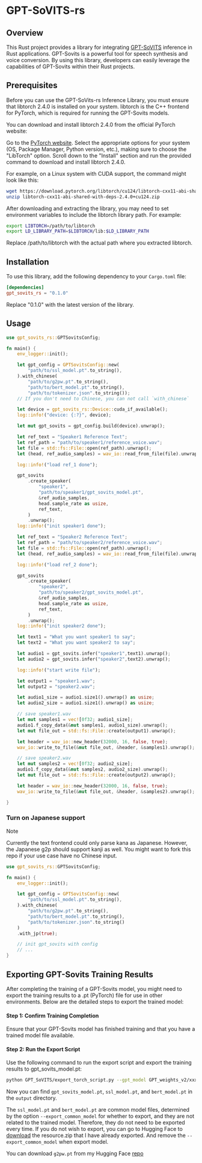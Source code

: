 # GPT-SoVITS-rs

## Overview
This Rust project provides a library for integrating [GPT-SoVITS](https://github.com/RVC-Boss/GPT-SoVITS) inference in Rust applications.  GPT-Sovits is a powerful tool for speech synthesis and voice conversion.  By using this library, developers can easily leverage the capabilities of GPT-Sovits within their Rust projects.

## Prerequisites
Before you can use the GPT-SoVits-rs Inference Library, you must ensure that libtorch 2.4.0 is installed on your system. libtorch is the C++ frontend for PyTorch, which is required for running the GPT-Sovits models.

You can download and install libtorch 2.4.0 from the official PyTorch website:

Go to the [PyTorch website](https://pytorch.org/).
Select the appropriate options for your system (OS, Package Manager, Python version, etc.), making sure to choose the "LibTorch" option.
Scroll down to the "Install" section and run the provided command to download and install libtorch 2.4.0.

For example, on a Linux system with CUDA support, the command might look like this:

```bash
wget https://download.pytorch.org/libtorch/cu124/libtorch-cxx11-abi-shared-with-deps-2.4.0%2Bcu124.zip
unzip libtorch-cxx11-abi-shared-with-deps-2.4.0+cu124.zip
```

After downloading and extracting the library, you may need to set environment variables to include the libtorch library path. For example:
```bash
export LIBTORCH=/path/to/libtorch
export LD_LIBRARY_PATH=$LIBTORCH/lib:$LD_LIBRARY_PATH
```
Replace /path/to/libtorch with the actual path where you extracted libtorch.

## Installation
To use this library, add the following dependency to your `Cargo.toml` file:
```toml
[dependencies]
gpt_sovits_rs = "0.1.0"
```
Replace "0.1.0" with the latest version of the library.

## Usage

```rust
use gpt_sovits_rs::GPTSovitsConfig;

fn main() {
    env_logger::init();

    let gpt_config = GPTSovitsConfig::new(
        "path/to/ssl_model.pt".to_string(),
    ).with_chinese(
        "path/to/g2pw.pt".to_string(),
        "path/to/bert_model.pt".to_string(), 
        "path/to/tokenizer.json".to_string());
    // If you don't need to Chinese, you can not call `with_chinese`

    let device = gpt_sovits_rs::Device::cuda_if_available();
    log::info!("device: {:?}", device);

    let mut gpt_sovits = gpt_config.build(device).unwrap();

    let ref_text = "Speaker1 Reference Text";
    let ref_path = "path/to/speaker1/reference_voice.wav";
    let file = std::fs::File::open(ref_path).unwrap();
    let (head, ref_audio_samples) = wav_io::read_from_file(file).unwrap();

    log::info!("load ref_1 done");

    gpt_sovits
        .create_speaker(
            "speaker1",
            "path/to/speaker1/gpt_sovits_model.pt",
            &ref_audio_samples,
            head.sample_rate as usize,
            ref_text,
        )
        .unwrap();
    log::info!("init speaker1 done");

    let ref_text = "Speaker2 Reference Text";
    let ref_path = "path/to/speaker2/reference_voice.wav";
    let file = std::fs::File::open(ref_path).unwrap();
    let (head, ref_audio_samples) = wav_io::read_from_file(file).unwrap();

    log::info!("load ref_2 done");

    gpt_sovits
        .create_speaker(
            "speaker2",
            "path/to/speaker2/gpt_sovits_model.pt",
            &ref_audio_samples,
            head.sample_rate as usize,
            ref_text,
        )
        .unwrap();
    log::info!("init speaker2 done");

    let text1 = "What you want speaker1 to say";
    let text2 = "What you want speaker2 to say";

    let audio1 = gpt_sovits.infer("speaker1",text1).unwrap();
    let audio2 = gpt_sovits.infer("speaker2",text2).unwrap();

    log::info!("start write file");

    let output1 = "speaker1.wav";
    let output2 = "speaker2.wav";

    let audio1_size = audio1.size1().unwrap() as usize;
    let audio2_size = audio1.size1().unwrap() as usize;

    // save speaker1.wav
    let mut samples1 = vec![0f32; audio1_size];
    audio1.f_copy_data(&mut samples1, audio1_size).unwrap();
    let mut file_out = std::fs::File::create(output1).unwrap();

    let header = wav_io::new_header(32000, 16, false, true);
    wav_io::write_to_file(&mut file_out, &header, &samples1).unwrap();

    // save speaker2.wav
    let mut samples2 = vec![0f32; audio2_size];
    audio1.f_copy_data(&mut samples2, audio2_size).unwrap();
    let mut file_out = std::fs::File::create(output2).unwrap();

    let header = wav_io::new_header(32000, 16, false, true);
    wav_io::write_to_file(&mut file_out, &header, &samples2).unwrap();

}

```

### Turn on Japanese support

> [!NOTE]
> Currently the text frontend could only parse kana as Japanese. However, the Japanese g2p should support kanji as well. You might want to fork this repo if your use case have no Chinese input.

```rust
use gpt_sovits_rs::GPTSovitsConfig;

fn main() {
    env_logger::init();

    let gpt_config = GPTSovitsConfig::new(
        "path/to/ssl_model.pt".to_string(),
    ).with_chinese(
        "path/to/g2pw.pt".to_string(),
        "path/to/bert_model.pt".to_string(), 
        "path/to/tokenizer.json".to_string()
    )
    .with_jp(true);

    // init gpt_sovits with config
    // ...
}
```

## Exporting GPT-Sovits Training Results
After completing the training of a GPT-Sovits model, you might need to export the training results to a .pt (PyTorch) file for use in other environments. Below are the detailed steps to export the trained model:

#### Step 1: Confirm Training Completion
Ensure that your GPT-Sovits model has finished training and that you have a trained model file available.

#### Step 2: Run the Export Script
Use the following command to run the export script and export the training results to gpt_sovits_model.pt:
```bash
python GPT_SoVITS/export_torch_script.py --gpt_model GPT_weights_v2/xxx-e15.ckpt --sovits_model SoVITS_weights_v2/xxx_e8_s248.pth --ref_audio ref.wav --ref_text 'Reference Text' --output_path output --export_common_model
```

Now you can find `gpt_sovits_model.pt`, `ssl_model.pt`, and `bert_model.pt` in the `output` directory.

The `ssl_model.pt` and `bert_model.pt` are common model files, determined by the option `--export_common_model` for whether to export, and they are not related to the trained model. Therefore, they do not need to be exported every time. 
If you do not wish to export, you can go to Hugging Face to [download](https://huggingface.co/L-jasmine/GPT_Sovits/tree/main) the resource.zip that I have already exported. And remove the `--export_common_model` when export model.

You can download `g2pw.pt` from my Hugging Face [repo](https://huggingface.co/L-jasmine/GPT_Sovits/tree/main)
